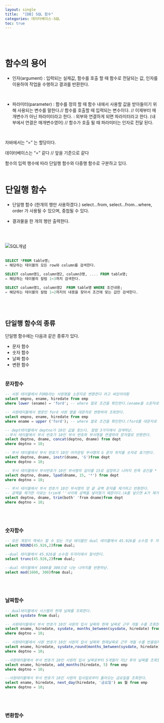 ```yaml
---
layout: single
title:  "[DB] SQL 함수"
categories: 데이터베이스-SQL
toc: true
---
```

<br/><br/>

# 함수의 용어 #

- 인자(argument) : 입력되는 실제값, 함수를 호출 할 때 함수로 전달되는 값, 인자를 이용하여 작업을 수행하고 결과를 반환한다.
<br/>

- 파라미터(parameter) : 함수를 정의 할 때 함수 내에서 사용할 값을 받아들이기 위해 사용되는 변수를 말한다.// 함수를 호출할 때 입력되는 변수이다. // 이제부터 매개변수가 아닌 파라미터라고 한다. : 외부와 연결하게 되면 파라미터라고 한다. (내부에서 연결은 매개변수였어) // 함수가 호출 될 때 파라미터는 인자로 전달 된다.
<br/>

자바에서는 “=” 는 할당이다.

데이터베이스는 “=” 같다  // 앞을 기준으로 같다 
<br/>

함수의 입력 행수에 따라 단일행 함수와 다중행 함수로 구분하고 있다.
<br/><br/>

# 단일행 함수 #

- 단일행 함수 (한개의 행만 사용하겠다.) select...from, select...from...where, order 가 사용될 수 있으며, 중첩될 수 있다.

- 결과물을 한 개의 행만 출력한다.

<br/><br/>

![SQL개념](https:/images/2023-04-05%20SQL함수/단일행함수.png)
<br/><br/>

```SQL
SELECT *FROM table명;
= 해당하는 테이블의 모든 row와 column를 검색한다.

SELECT column명1, column명2, column3명, .... FROM table명;
= 해당하는 테이블의 칼럼 1~3까지 검색한다.

SELECT column명1, column명2  FROM table명 WHERE 조건내용;
= 해당하는 테이블의 칼럼 1~2까지의 내용을 찾아서 조건에 맞는 값만 검색한다.
```

<br/><br/>

## 단일행 함수의 종류 ##

단일행 함수에는 다음과 같은 종류가 있다.

- 문자 함수
- 숫자 함수
- 날짜 함수
- 변환 함수
<br/><br/>


### 문자함수 ###

```SQL
-- 사원 테이블에서 FORD라는 사원명을 소문자로 변환한다 라고 써있어야함
select empno, ename, hiredate from emp 
where lower (ename) = 'ford'; -- where 절로 조건을 확인한다.(ename을 소문자로 바꿔서 검색)

-- 사원테이블에서 영문인 ford 사원 명을 대문자로 변환하여 조회한다.
select empno, ename, hiredate from emp 
where ename = upper ('ford'); -- where 절로 조건을 확인한다.(ford를 대문자로 바꿔서 검색)

-- dept테이블에서 deptno가 10인 값을 찾는다. 칼럼 3가지에서 검색하낟.
--부서 테이블에서 부서 번호가 10인 부서 번호와 부서명을 연결하여 문자열로 반환한다.
select deptno, dname, concat(deptno, dname) from dept
where deptno = 10;

-- 부서 테이블에서 부서 번호기 10인 어카운팅 부서명의 G 문자 위치를 숫자로 표기한다.
select deptno, dname, instr(dname, 'G')from dept
where deptno = 10;

-- 부서 테이블에서 부서번호가 10인 부서명의 길이를 15로 설정하고 나머지 왼족 공간을 * 문자열로 채우고 표현한다.
select deptno, dname, lpad(dname, 15, '*') from dept
where deptno = 10;

-- 부서 테이블에서 부서 번호가 10인 부서명의 양 끝 공백 문자를 제거하고 반환한다.
-- 공백을 제거한 이유는 trim에 ''사이에 공백을 넣어줬기 때문이다.(A를 넣으면 A가 제거됨)
select deptno, dname, trim(both' 'from dname)from dept
where deptno = 10;
```
<br/><br/>


### 숫자함수 ###

```SQL
-- 모든 계정이 액세스 할 수 있는 가상 테이블인 dual 테이블에서 45.926을 소수점 두 자리에서 반올림한다.
select ROUND(45.926,2)from dual;

--dual 테이블에서 45.926을 소수점 두자리에서 절삭한다.
select trunc(45.926,2)from dual;

--dual 테이블에서 1600을 300으로 나눈 나머지를 반환하낟.
select mod(1600, 300)from dual;
```
<br/><br/>

### 날짜함수 ###

```SQL
-- dual테이블에서 시스템의 현재 날짜를 조회한다.
select sysdate from dual;

-- 사원테이블에서 부서 번호가 10인 사원의 입사 날짜와 현재 날짜로 근무 개월 수를 조회한다.
select ename, hiredate, sysdate, months_between(sysdate, hiredate) from emp
where deptno = 10;

-- 사원테이블에서 사원 번호가 10인 사원의 입사 날짜와 현재날짜로 근무 개월 수를 반올림하여 조회한다.
select ename, hiredate, sysdate,round(months_between(sysdate, hiredate)) 월수 from emp
where deptno = 10;

--사원테이블에서 부서 번호가 10인 사원의 입사 날짜로부터 5개월이 지난 후의 날짜를 조회한다.
select ename, hiredate, add_months(hiredate, 5) from emp
where deptno = 10;

--사원테이블에서 부서 번호가 10인 사원의 입사일로부터 돌아오는 금요일을 조회한다.
select ename, hiredate, next_day(hiredate, '금요일') as 월 from emp
where deptno = 10;
```

<br/><br/>


### 변환함수 ###

```SQL
```